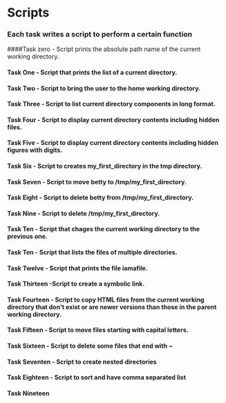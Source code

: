 # Scripts
### Each task writes a script to perform a certain function
####Task zero - Script prints the absolute path name of the current working directory.
#### Task One - Script that prints the list of a current directory.
#### Task Two - Script to bring the user to the home working directory.
#### Task Three - Script to list current directory components in long format.
#### Task Four - Script to display current directory contents including hidden files.
#### Task Five - Script to display current directory contents including hidden figures with digits.
#### Task Six - Script to creates my_first_directory in the tmp directory.
#### Task Seven - Script to move betty to /tmp/my_first_directory.
#### Task Eight - Script to delete betty from /tmp/my_first_directory.
#### Task Nine - Script to delete /tmp/my_first_directory.
#### Task Ten - Script that chages the current working directory to the previous one.
#### Task Ten - Script that lists the files of multiple directories.
#### Task Twelve - Script that prints the file iamafile.
#### Task Thirteen -Script to create a symbolic link.
#### Task Fourteen - Script to copy HTML files from the current working directory that don't exist or are newer versions than those in the parent working directory.
#### Task Fifteen - Script to move files starting with capital letters.
#### Task Sixteen - Script to delete some files that end with ~
#### Task Seventen - Script to create nested directories
#### Task Eighteen - Script to sort and have comma separated list
#### Task Nineteen
